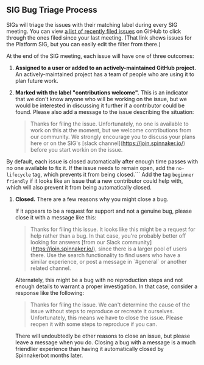 ## SIG Bug Triage Process

SIGs will triage the issues with their matching label during every SIG
meeting. You can view
[a list of recently filed issues](https://github.com/spinnaker/spinnaker/labels/sig%2Fplatform)
on GitHub to click through the ones filed since your last meeting. (That link
shows issues for the Platform SIG, but you can easily edit the filter from
there.)

At the end of the SIG meeting, each issue will have one of three outcomes:

1.  **Assigned to a user or added to an actively-maintained GitHub project.** An
    actively-maintained project has a team of people who are using it to plan
    future work.

1.  **Marked with the label "contributions welcome".** This is an indicator that
    we don't know anyone who will be working on the issue, but we would be
    interested in discussing it further if a contributor could be found. Please
    also add a message to the issue describing the situation:

    > Thanks for filing the issue. Unfortunately, no one is available to work on
    > this at the moment, but we welcome contributions from our community.
    > We strongly encourage you to discuss your 
    > plans here or on the SIG's \[slack channel](https://join.spinnaker.io/) before you start workin on the issue.

By default, each issue is closed automatically after enough time passes with no one available to fix it. If the issue needs to remain open, add the `no-lifecycle` tag, which prevents it from being closed.```
    Add the tag `beginner friendly` if it looks like an issue that a new
    contributor could help with, which will also prevent it from being
    automatically closed.

1.  **Closed.** There are a few reasons why you might close a bug.

    If it appears to be a request for support and not a genuine bug, please
    close it with a message like this:

    > Thanks for filing this issue. It looks like this might be a request for
    > help rather than a bug. In that case, you're probably better off looking
    > for answers \[from our Slack community](https://join.spinnaker.io/), since
    > there is a larger pool of users there. Use the search functionality to
    > find users who have a similar experience, or post a message in \`#general`
    > or another related channel.

    Alternately, this might be a bug with no reproduction steps and not enough
    details to warrant a proper investigation. In that case, consider a response
    like the following:

    > Thanks for filing the issue. We can't determine the cause of
    > the issue without steps to reproduce or
    > recreate it ourselves. Unfortunately, this means we have to close the
    > issue. Please reopen it with some steps to reproduce if you can.

    There will undoubtedly be other reasons to close an issue, but please leave
    a message when you do. Closing a bug with a message is a much friendlier
    experience than having it automatically closed by Spinnakerbot months later.
